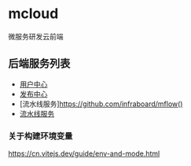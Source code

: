 # mcloud

微服务研发云前端

## 后端服务列表

+ [用户中心](https://github.com/infraboard/mcenter)
+ [发布中心](https://github.com/infraboard/mpaas)
+ [流水线服务]https://github.com/infraboard/mflow()
+ [流水线服务](https://github.com/infraboard/moperator)


### 关于构建环境变量

https://cn.vitejs.dev/guide/env-and-mode.html